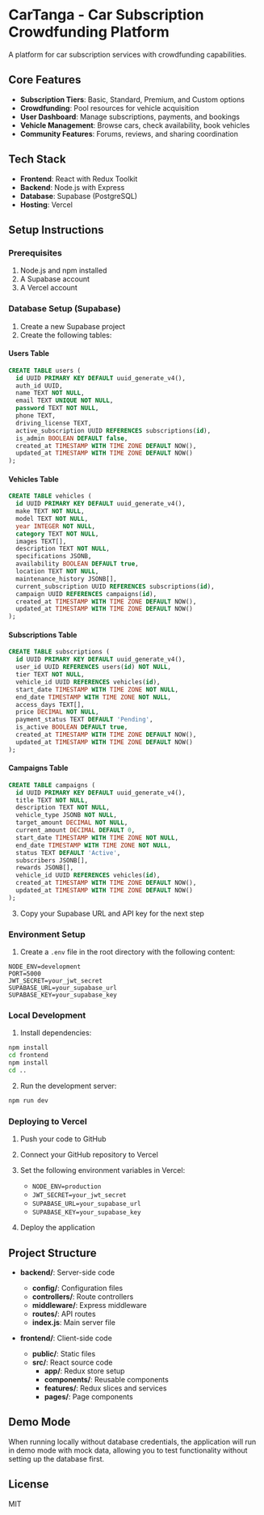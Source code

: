 # CarTanga - Car Subscription Crowdfunding Platform

A platform for car subscription services with crowdfunding capabilities.

## Core Features

- **Subscription Tiers**: Basic, Standard, Premium, and Custom options
- **Crowdfunding**: Pool resources for vehicle acquisition
- **User Dashboard**: Manage subscriptions, payments, and bookings
- **Vehicle Management**: Browse cars, check availability, book vehicles
- **Community Features**: Forums, reviews, and sharing coordination

## Tech Stack

- **Frontend**: React with Redux Toolkit
- **Backend**: Node.js with Express
- **Database**: Supabase (PostgreSQL)
- **Hosting**: Vercel

## Setup Instructions

### Prerequisites

1. Node.js and npm installed
2. A Supabase account
3. A Vercel account

### Database Setup (Supabase)

1. Create a new Supabase project
2. Create the following tables:

#### Users Table
```sql
CREATE TABLE users (
  id UUID PRIMARY KEY DEFAULT uuid_generate_v4(),
  auth_id UUID,
  name TEXT NOT NULL,
  email TEXT UNIQUE NOT NULL,
  password TEXT NOT NULL,
  phone TEXT,
  driving_license TEXT,
  active_subscription UUID REFERENCES subscriptions(id),
  is_admin BOOLEAN DEFAULT false,
  created_at TIMESTAMP WITH TIME ZONE DEFAULT NOW(),
  updated_at TIMESTAMP WITH TIME ZONE DEFAULT NOW()
);
```

#### Vehicles Table
```sql
CREATE TABLE vehicles (
  id UUID PRIMARY KEY DEFAULT uuid_generate_v4(),
  make TEXT NOT NULL,
  model TEXT NOT NULL,
  year INTEGER NOT NULL,
  category TEXT NOT NULL,
  images TEXT[],
  description TEXT NOT NULL,
  specifications JSONB,
  availability BOOLEAN DEFAULT true,
  location TEXT NOT NULL,
  maintenance_history JSONB[],
  current_subscription UUID REFERENCES subscriptions(id),
  campaign UUID REFERENCES campaigns(id),
  created_at TIMESTAMP WITH TIME ZONE DEFAULT NOW(),
  updated_at TIMESTAMP WITH TIME ZONE DEFAULT NOW()
);
```

#### Subscriptions Table
```sql
CREATE TABLE subscriptions (
  id UUID PRIMARY KEY DEFAULT uuid_generate_v4(),
  user_id UUID REFERENCES users(id) NOT NULL,
  tier TEXT NOT NULL,
  vehicle_id UUID REFERENCES vehicles(id),
  start_date TIMESTAMP WITH TIME ZONE NOT NULL,
  end_date TIMESTAMP WITH TIME ZONE NOT NULL,
  access_days TEXT[],
  price DECIMAL NOT NULL,
  payment_status TEXT DEFAULT 'Pending',
  is_active BOOLEAN DEFAULT true,
  created_at TIMESTAMP WITH TIME ZONE DEFAULT NOW(),
  updated_at TIMESTAMP WITH TIME ZONE DEFAULT NOW()
);
```

#### Campaigns Table
```sql
CREATE TABLE campaigns (
  id UUID PRIMARY KEY DEFAULT uuid_generate_v4(),
  title TEXT NOT NULL,
  description TEXT NOT NULL,
  vehicle_type JSONB NOT NULL,
  target_amount DECIMAL NOT NULL,
  current_amount DECIMAL DEFAULT 0,
  start_date TIMESTAMP WITH TIME ZONE NOT NULL,
  end_date TIMESTAMP WITH TIME ZONE NOT NULL,
  status TEXT DEFAULT 'Active',
  subscribers JSONB[],
  rewards JSONB[],
  vehicle_id UUID REFERENCES vehicles(id),
  created_at TIMESTAMP WITH TIME ZONE DEFAULT NOW(),
  updated_at TIMESTAMP WITH TIME ZONE DEFAULT NOW()
);
```

3. Copy your Supabase URL and API key for the next step

### Environment Setup

1. Create a `.env` file in the root directory with the following content:
```
NODE_ENV=development
PORT=5000
JWT_SECRET=your_jwt_secret
SUPABASE_URL=your_supabase_url
SUPABASE_KEY=your_supabase_key
```

### Local Development

1. Install dependencies:
```bash
npm install
cd frontend
npm install
cd ..
```

2. Run the development server:
```bash
npm run dev
```

### Deploying to Vercel

1. Push your code to GitHub
2. Connect your GitHub repository to Vercel
3. Set the following environment variables in Vercel:
   - `NODE_ENV=production`
   - `JWT_SECRET=your_jwt_secret`
   - `SUPABASE_URL=your_supabase_url`
   - `SUPABASE_KEY=your_supabase_key`

4. Deploy the application

## Project Structure

- **backend/**: Server-side code
  - **config/**: Configuration files
  - **controllers/**: Route controllers
  - **middleware/**: Express middleware
  - **routes/**: API routes
  - **index.js**: Main server file

- **frontend/**: Client-side code
  - **public/**: Static files
  - **src/**: React source code
    - **app/**: Redux store setup
    - **components/**: Reusable components
    - **features/**: Redux slices and services
    - **pages/**: Page components

## Demo Mode

When running locally without database credentials, the application will run in demo mode with mock data, allowing you to test functionality without setting up the database first.

## License

MIT